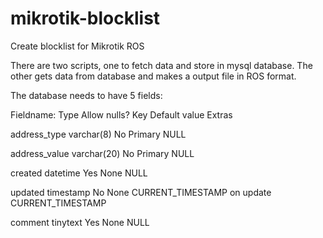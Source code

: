 # mikrotik-blocklist
Create blocklist for Mikrotik ROS

There are two scripts, one to fetch data and store in mysql database. The other gets data from database and makes a output file in ROS format.


The database needs to have 5 fields:

Fieldname:	Type		Allow nulls?	Key	Default value	Extras

address_type	varchar(8)	No		Primary	NULL		

address_value	varchar(20)	No		Primary	NULL

created		datetime	Yes		None	NULL

updated		timestamp	No		None	CURRENT_TIMESTAMP on update CURRENT_TIMESTAMP

comment		tinytext	Yes		None	NULL



